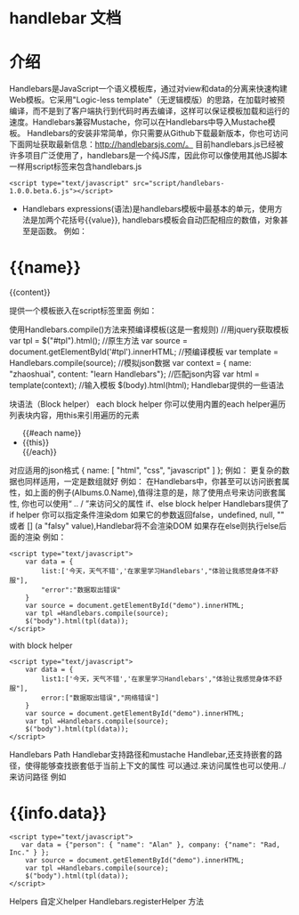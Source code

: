 handlebar 文档
========
# 介绍

Handlebars是JavaScript一个语义模板库，通过对view和data的分离来快速构建Web模板。它采用"Logic-less template"（无逻辑模版）的思路，在加载时被预编译，而不是到了客户端执行到代码时再去编译，这样可以保证模板加载和运行的速度。Handlebars兼容Mustache，你可以在Handlebars中导入Mustache模板。
Handlebars的安装非常简单，你只需要从Github下载最新版本，你也可访问下面网址获取最新信息：http://handlebarsjs.com/。
目前handlebars.js已经被许多项目广泛使用了，handlebars是一个纯JS库，因此你可以像使用其他JS脚本一样用script标签来包含handlebars.js

    <script type="text/javascript" src="script/handlebars-1.0.0.beta.6.js"></script>

* Handlebars expressions(语法)是handlebars模板中最基本的单元，使用方法是加两个花括号{{value}}, handlebars模板会自动匹配相应的数值，对象甚至是函数。
例如：
<div class="demo">
    <h1>{{name}}</h1>
    <p>{{content}}</p>
</div>

提供一个模板嵌入在script标签里面
例如：
<script id="tpl" type="text/x-handlebars-template">
    <div class="demo">
        <h1>{{title}}</h1>
        <p>{{content}}</p>
    </div>
</script>

使用Handlebars.compile()方法来预编译模板(这是一套规则)
    //用jquery获取模板
    var tpl   =  $("#tpl").html();
    //原生方法
    var source = document.getElementById('#tpl').innerHTML;
    //预编译模板
    var template = Handlebars.compile(source);
    //模拟json数据
    var context = { name: "zhaoshuai", content: "learn Handlebars"};
    //匹配json内容
    var html = template(context);
    //输入模板
    $(body).html(html);
Handlebar提供的一些语法

块语法（Block helper）
each block helper
你可以使用内置的each helper遍历列表块内容，用this来引用遍历的元素
<ul>
    {{#each name}}
        <li>{{this}}</li>
    {{/each}}
</ul>
对应适用的json格式
{
    name: [
    "html",
    "css",
    "javascript"
    ]
};
例如：
   <script id="demo" type="x-handlebars-template">
        <ul>
        <!--遍历data下的每个元素-->
        {{#each data}}
            <li>{{this}}</li>
        {{/each}}
        </ul>
    </script>
    <script type="text/javascript">
        var tpl = $('#demo').html();
        var dis = Handlebars.compile(tpl);
        //检索当前的数组元素在每个循环
        //this指当前数组
$('body').html(dis({data:["dada","asdasd","asdasdasd"]}))
        //传入json通过json属性渲染DOM
    </script>
更复杂的数据也同样适用，一定是数组就好
例如：
 <script id="demo" type="x-handlebars-template">
<table>
   <tr>
      <th>Band Name</th>
      <th>Date</th>
      <th>Album Name</th>
   </tr>
   {{#each Bands}}
      <tr>
         <td>{{Name}}</td>
         <td>{{Date}}</td>
         <td>{{Albums.0.Name}}</td>
      </tr>
   {{/each}}
</table>
    </script>
    <script type="text/javascript">
        var data = { 
    Bands : [
   {
      Name : "Band",
      Date : "Aug 14th, 2012",
      Albums : [
         {
            Name : "Generic Name"
         },
         {
            Name : "Something Else!!"
         }
      ]
   },
   {
      Name : "Other Guys",
      Date : "Aug 22nd, 2012",
      Albums : [
         {
            Name : "Album One"
         }
      ]
   }
    ]
}
console.log(data);
        var source = document.getElementById("demo").innerHTML;
        var tpl =Handlebars.compile(source);
        $("body").html(tpl(data));
    </script>
在Handlebars中，你甚至可以访问嵌套属性，如上面的例子(Albums.0.Name),值得注意的是，除了使用点号来访问嵌套属性,
你也可以使用“ .. / ”来访问父的属性
if、else block helper
Handlebars提供了if helper 你可以指定条件渲染dom
如果它的参数返回false，undefined, null, "" 或者 [] (a "falsy" value),Handlebar将不会渲染DOM
如果存在else则执行else后面的渲染
例如：
<script id="demo" type="x-handlebars-template">
          {{#if list}}
        <ul id="list">
            {{#each list}}
                <li>{{this}}</li>
            {{/each}}
        </ul>
        {{else}}
            <p>{{error}}</p>
        {{/if}}
    </script>
    <script type="text/javascript">
        var data = {
            list1:['今天，天气不错','在家里学习Handlebars',"体验让我感觉身体不舒服"],
            "error":"数据取出错误"
        }
        var source = document.getElementById("demo").innerHTML;
        var tpl =Handlebars.compile(source);
        $("body").html(tpl(data));
Handlebars也可以使用注释写法如下
{{! 逻辑data }}

unless block helper
这个语法是反向的if语法也就是当判断的值为false时他会呈现DOM
例如：
<script id="demo" type="x-handlebars-template">
        {{#unless data}}
        <ul id="list">
            {{#each list}}
                <li>{{this}}</li>
            {{/each}}
        </ul>
        {{else}}
            <p>{{error}}</p>
        {{/unless}}
    </script>
    <script type="text/javascript">
        var data = {
            list:['今天，天气不错','在家里学习Handlebars',"体验让我感觉身体不舒服"],
            "error":"数据取出错误"
        }
        var source = document.getElementById("demo").innerHTML;
        var tpl =Handlebars.compile(source);
        $("body").html(tpl(data));
    </script>
with block helper
 <script id="demo" type="x-handlebars-template">
        {{#if list}}
        <ul id="list">
            {{#each list}}
                <li>{{this}}</li>
            {{/each}}
        </ul>
        {{else}}
            {{#with error}}
            <p>{{this}}</p>
            {{/with}}
        {{/if}}
    </script>
    <script type="text/javascript">
        var data = {
            list1:['今天，天气不错','在家里学习Handlebars',"体验让我感觉身体不舒服"],
            error:["数据取出错误","网络错误"]
        }
        var source = document.getElementById("demo").innerHTML;
        var tpl =Handlebars.compile(source);
        $("body").html(tpl(data));
    </script>
Handlebars Path
Handlebar支持路径和mustache
Handlebar,还支持嵌套的路径，使得能够查找嵌套低于当前上下文的属性
可以通过.来访问属性也可以使用../来访问路径
  例如
<h1>{{info.data}}</h1>

 <script id="demo" type="x-handlebars-template">
        {{#with person}}
        <h1>{{../company.name}}</h1>
        {{/with}}
    </script>
    <script type="text/javascript">
       var data = {"person": { "name": "Alan" }, company: {"name": "Rad, Inc." } };
        var source = document.getElementById("demo").innerHTML;
        var tpl =Handlebars.compile(source);
        $("body").html(tpl(data));
    </script>
Helpers
自定义helper
Handlebars.registerHelper 方法














